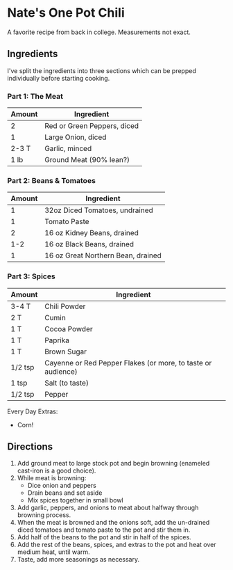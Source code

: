 # Nate's One Pot Chili

A favorite recipe from back in college. Measurements not exact.

## Ingredients

I've split the ingredients into three sections which can be prepped individually before starting cooking.

### Part 1: The Meat

| Amount| Ingredient |
|-- | --|
| 2 | Red or Green Peppers, diced |
| 1 | Large Onion, diced |
| 2-3 T | Garlic, minced |
| 1 lb | Ground Meat (90% lean?) |

### Part 2: Beans & Tomatoes

| Amount| Ingredient |
|-- | --|
| 1 | 32oz Diced Tomatoes, undrained |
| 1 | Tomato Paste |
| 2 | 16 oz Kidney Beans, drained |
| 1-2 | 16 oz Black Beans, drained |
| 1 | 16 oz Great Northern Bean, drained |

### Part 3: Spices

| Amount| Ingredient |
|-- | --|
| 3-4 T | Chili Powder |
| 2 T | Cumin |
| 1 T | Cocoa Powder |
| 1 T | Paprika |
| 1 T | Brown Sugar |
| 1/2 tsp | Cayenne or Red Pepper Flakes (or more, to taste or audience) |
| 1 tsp | Salt (to taste) |
| 1/2 tsp | Pepper |

Every Day Extras:
- Corn!

## Directions

1. Add ground meat to large stock pot and begin browning (enameled cast-iron is a good choice).
2. While meat is browning:
    * Dice onion and peppers
    * Drain beans and set aside
    * Mix spices together in small bowl
3. Add garlic, peppers, and onions to meat about halfway through browning process.
4. When the meat is browned and the onions soft, add the un-drained diced tomatoes and tomato paste to the pot and stir them in.
5. Add half of the beans to the pot and stir in half of the spices.
6. Add the rest of the beans, spices, and extras to the pot and heat over medium heat, until warm.
7. Taste, add more seasonings as necessary.
